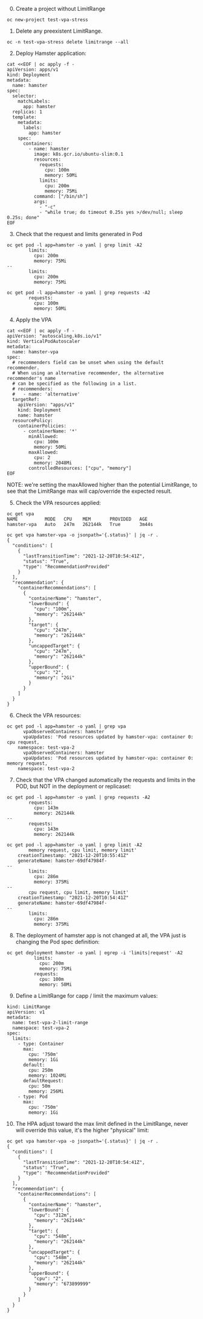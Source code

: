 0. Create a project without LimitRange

```
oc new-project test-vpa-stress
```

1. Delete any preexistent LimitRange.

```
oc -n test-vpa-stress delete limitrange --all
```

2. Deploy Hamster application:

```
cat <<EOF | oc apply -f -
apiVersion: apps/v1
kind: Deployment
metadata:
  name: hamster
spec:
  selector:
    matchLabels:
      app: hamster
  replicas: 1
  template:
    metadata:
      labels:
        app: hamster
    spec:
      containers:
        - name: hamster
          image: k8s.gcr.io/ubuntu-slim:0.1
          resources:
            requests:
              cpu: 100m
              memory: 50Mi
            limits:
              cpu: 200m
              memory: 75Mi
          command: ["/bin/sh"]
          args:
            - "-c"
            - "while true; do timeout 0.25s yes >/dev/null; sleep 0.25s; done"
EOF
```

3. Check that the request and limits generated in Pod

```
oc get pod -l app=hamster -o yaml | grep limit -A2
        limits:
          cpu: 200m
          memory: 75Mi
--
        limits:
          cpu: 200m
          memory: 75Mi
```

```
oc get pod -l app=hamster -o yaml | grep requests -A2
        requests:
          cpu: 100m
          memory: 50Mi
```

4. Apply the VPA 

```
cat <<EOF | oc apply -f -
apiVersion: "autoscaling.k8s.io/v1"
kind: VerticalPodAutoscaler
metadata:
  name: hamster-vpa
spec:
  # recommenders field can be unset when using the default recommender.
  # When using an alternative recommender, the alternative recommender's name
  # can be specified as the following in a list.
  # recommenders: 
  #   - name: 'alternative'
  targetRef:
    apiVersion: "apps/v1"
    kind: Deployment
    name: hamster
  resourcePolicy:
    containerPolicies:
      - containerName: '*'
        minAllowed:
          cpu: 100m
          memory: 50Mi
        maxAllowed:
          cpu: 2
          memory: 2048Mi
        controlledResources: ["cpu", "memory"]
EOF
```

NOTE: we're setting the maxAllowed higher than the potential LimitRange, to see that the LimitRange max will cap/override the expected result.

5. Check the VPA resources applied:

```
oc get vpa 
NAME          MODE   CPU    MEM       PROVIDED   AGE
hamster-vpa   Auto   247m   262144k   True       3m44s

oc get vpa hamster-vpa -o jsonpath='{.status}' | jq -r .
{
  "conditions": [
    {
      "lastTransitionTime": "2021-12-20T10:54:41Z",
      "status": "True",
      "type": "RecommendationProvided"
    }
  ],
  "recommendation": {
    "containerRecommendations": [
      {
        "containerName": "hamster",
        "lowerBound": {
          "cpu": "100m",
          "memory": "262144k"
        },
        "target": {
          "cpu": "247m",
          "memory": "262144k"
        },
        "uncappedTarget": {
          "cpu": "247m",
          "memory": "262144k"
        },
        "upperBound": {
          "cpu": "2",
          "memory": "2Gi"
        }
      }
    ]
  }
}
```

6. Check the VPA resources:

```
oc get pod -l app=hamster -o yaml | grep vpa
      vpaObservedContainers: hamster
      vpaUpdates: 'Pod resources updated by hamster-vpa: container 0: cpu request,
    namespace: test-vpa-2
      vpaObservedContainers: hamster
      vpaUpdates: 'Pod resources updated by hamster-vpa: container 0: memory request,
    namespace: test-vpa-2
```

7. Check that the VPA changed automatically the requests and limits in the POD, but NOT in the deployment or replicaset:

```
oc get pod -l app=hamster -o yaml | grep requests -A2
        requests:
          cpu: 143m
          memory: 262144k
--
        requests:
          cpu: 143m
          memory: 262144k
```

```
oc get pod -l app=hamster -o yaml | grep limit -A2
        memory request, cpu limit, memory limit'
    creationTimestamp: "2021-12-20T10:55:41Z"
    generateName: hamster-69df47984f-
--
        limits:
          cpu: 286m
          memory: 375Mi
--
        cpu request, cpu limit, memory limit'
    creationTimestamp: "2021-12-20T10:54:41Z"
    generateName: hamster-69df47984f-
--
        limits:
          cpu: 286m
          memory: 375Mi
```

8. The deployment of hamster app is not changed at all, the VPA just is changing the Pod spec definition:

```
oc get deployment hamster -o yaml | egrep -i 'limits|request' -A2          
          limits:
            cpu: 200m
            memory: 75Mi
          requests:
            cpu: 100m
            memory: 50Mi
```

9. Define a LimitRange for capp / limit the maximum values:

```
kind: LimitRange
apiVersion: v1
metadata:
  name: test-vpa-2-limit-range
  namespace: test-vpa-2
spec:
  limits:
    - type: Container
      max:
        cpu: '750m'
        memory: 1Gi
      default:
        cpu: 250m
        memory: 1024Mi
      defaultRequest:
        cpu: 50m
        memory: 256Mi
    - type: Pod
      max:
        cpu: '750m'
        memory: 1Gi
```

10. The HPA adjust toward the max limit defined in the LimitRange, never will override this value, it's the higher "physical" limit:

```
oc get vpa hamster-vpa -o jsonpath='{.status}' | jq -r .
{
  "conditions": [
    {
      "lastTransitionTime": "2021-12-20T10:54:41Z",
      "status": "True",
      "type": "RecommendationProvided"
    }
  ],
  "recommendation": {
    "containerRecommendations": [
      {
        "containerName": "hamster",
        "lowerBound": {
          "cpu": "312m",
          "memory": "262144k"
        },
        "target": {
          "cpu": "548m",
          "memory": "262144k"
        },
        "uncappedTarget": {
          "cpu": "548m",
          "memory": "262144k"
        },
        "upperBound": {
          "cpu": "2",
          "memory": "673899999"
        }
      }
    ]
  }
}
```
